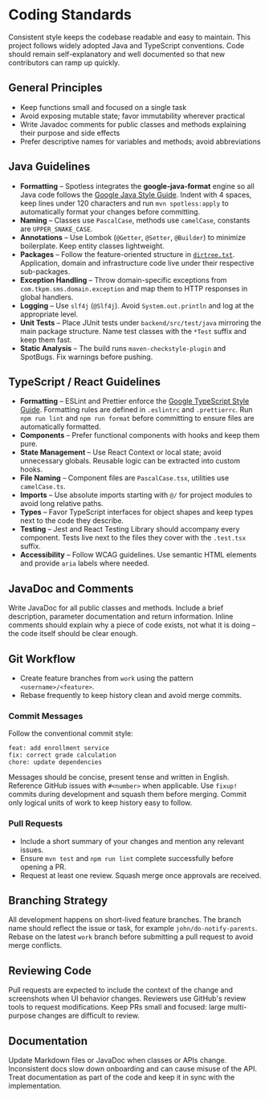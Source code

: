 # Coding Standards

Consistent style keeps the codebase readable and easy to maintain. This project follows widely adopted Java and TypeScript conventions. Code should remain self-explanatory and well documented so that new contributors can ramp up quickly.

## General Principles

- Keep functions small and focused on a single task
- Avoid exposing mutable state; favor immutability wherever practical
- Write Javadoc comments for public classes and methods explaining their purpose and side effects
- Prefer descriptive names for variables and methods; avoid abbreviations

## Java Guidelines

- **Formatting** – Spotless integrates the **google-java-format** engine so all Java code follows the [Google Java Style Guide](https://google.github.io/styleguide/javaguide.html). Indent with 4 spaces, keep lines under 120 characters and run `mvn spotless:apply` to automatically format your changes before committing.
- **Naming** – Classes use `PascalCase`, methods use `camelCase`, constants are `UPPER_SNAKE_CASE`.
- **Annotations** – Use Lombok (`@Getter`, `@Setter`, `@Builder`) to minimize boilerplate. Keep entity classes lightweight.
- **Packages** – Follow the feature-oriented structure in [`dirtree.txt`](../../dirtree.txt). Application, domain and infrastructure code live under their respective sub-packages.
- **Exception Handling** – Throw domain-specific exceptions from `com.tkpm.sms.domain.exception` and map them to HTTP responses in global handlers.
- **Logging** – Use `slf4j` (`@Slf4j`). Avoid `System.out.println` and log at the appropriate level.
- **Unit Tests** – Place JUnit tests under `backend/src/test/java` mirroring the main package structure. Name test classes with the `*Test` suffix and keep them fast.
- **Static Analysis** – The build runs `maven-checkstyle-plugin` and SpotBugs. Fix warnings before pushing.

## TypeScript / React Guidelines

- **Formatting** – ESLint and Prettier enforce the [Google TypeScript Style Guide](https://google.github.io/styleguide/tsguide.html). Formatting rules are defined in `.eslintrc` and `.prettierrc`. Run `npm run lint` and `npm run format` before committing to ensure files are automatically formatted.
- **Components** – Prefer functional components with hooks and keep them pure.
- **State Management** – Use React Context or local state; avoid unnecessary globals. Reusable logic can be extracted into custom hooks.
- **File Naming** – Component files are `PascalCase.tsx`, utilities use `camelCase.ts`.
- **Imports** – Use absolute imports starting with `@/` for project modules to avoid long relative paths.
- **Types** – Favor TypeScript interfaces for object shapes and keep types next to the code they describe.
- **Testing** – Jest and React Testing Library should accompany every component. Tests live next to the files they cover with the `.test.tsx` suffix.
- **Accessibility** – Follow WCAG guidelines. Use semantic HTML elements and provide `aria` labels where needed.

## JavaDoc and Comments
Write JavaDoc for all public classes and methods. Include a brief description, parameter documentation and return information. Inline comments should explain why a piece of code exists, not what it is doing – the code itself should be clear enough.

## Git Workflow

- Create feature branches from `work` using the pattern `<username>/<feature>`.
- Rebase frequently to keep history clean and avoid merge commits.

### Commit Messages
Follow the conventional commit style:
```
feat: add enrollment service
fix: correct grade calculation
chore: update dependencies
```
Messages should be concise, present tense and written in English. Reference GitHub issues with `#<number>` when applicable.
Use `fixup!` commits during development and squash them before merging. Commit only logical units of work to keep history easy to follow.

### Pull Requests
- Include a short summary of your changes and mention any relevant issues.
- Ensure `mvn test` and `npm run lint` complete successfully before opening a PR.
- Request at least one review. Squash merge once approvals are received.
## Branching Strategy
All development happens on short-lived feature branches. The branch name should reflect the issue or task, for example `john/do-notify-parents`. Rebase on the latest `work` branch before submitting a pull request to avoid merge conflicts.

## Reviewing Code
Pull requests are expected to include the context of the change and screenshots when UI behavior changes. Reviewers use GitHub's review tools to request modifications. Keep PRs small and focused: large multi-purpose changes are difficult to review.

## Documentation
Update Markdown files or JavaDoc when classes or APIs change. Inconsistent docs slow down onboarding and can cause misuse of the API. Treat documentation as part of the code and keep it in sync with the implementation.

